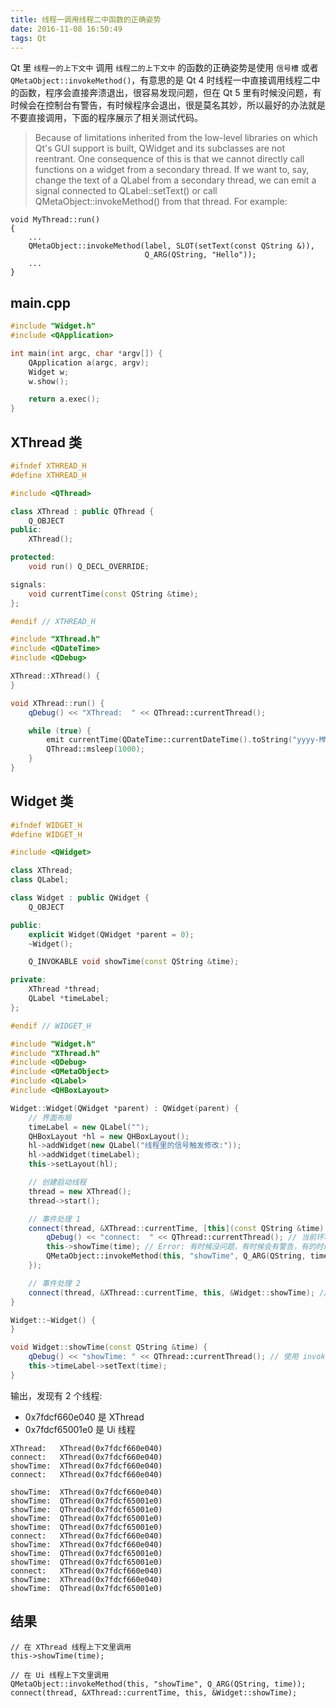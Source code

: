 ```yaml
---
title: 线程一调用线程二中函数的正确姿势
date: 2016-11-08 16:50:49
tags: Qt
---
```

Qt 里 `线程一的上下文中` 调用 `线程二的上下文中` 的函数的正确姿势是使用 `信号槽` 或者 `QMetaObject::invokeMethod()`，有意思的是 Qt 4 时线程一中直接调用线程二中的函数，程序会直接奔溃退出，很容易发现问题，但在 Qt 5 里有时候没问题，有时候会在控制台有警告，有时候程序会退出，很是莫名其妙，所以最好的办法就是不要直接调用，下面的程序展示了相关测试代码。

> Because of limitations inherited from the low-level libraries on which Qt's GUI support is built, QWidget and its subclasses are not reentrant. One consequence of this is that we cannot directly call functions on a widget from a secondary thread. If we want to, say, change the text of a QLabel from a secondary thread, we can emit a signal connected to QLabel::setText() or call QMetaObject::invokeMethod() from that thread. For example:
>
```
void MyThread::run()
{
    ...
    QMetaObject::invokeMethod(label, SLOT(setText(const QString &)),
                              Q_ARG(QString, "Hello"));
    ...
}
```

<!--more-->

## main.cpp
```cpp
#include "Widget.h"
#include <QApplication>

int main(int argc, char *argv[]) {
    QApplication a(argc, argv);
    Widget w;
    w.show();

    return a.exec();
}
```

## XThread 类
```cpp
#ifndef XTHREAD_H
#define XTHREAD_H

#include <QThread>

class XThread : public QThread {
    Q_OBJECT
public:
    XThread();

protected:
    void run() Q_DECL_OVERRIDE;

signals:
    void currentTime(const QString &time);
};

#endif // XTHREAD_H
```

```cpp
#include "XThread.h"
#include <QDateTime>
#include <QDebug>

XThread::XThread() {
}

void XThread::run() {
    qDebug() << "XThread:  " << QThread::currentThread();

    while (true) {
        emit currentTime(QDateTime::currentDateTime().toString("yyyy-MM-dd HH:mm:ss"));
        QThread::msleep(1000);
    }
}
```

## Widget 类
```cpp
#ifndef WIDGET_H
#define WIDGET_H

#include <QWidget>

class XThread;
class QLabel;

class Widget : public QWidget {
    Q_OBJECT

public:
    explicit Widget(QWidget *parent = 0);
    ~Widget();

    Q_INVOKABLE void showTime(const QString &time);

private:
    XThread *thread;
    QLabel *timeLabel;
};

#endif // WIDGET_H
```

```cpp
#include "Widget.h"
#include "XThread.h"
#include <QDebug>
#include <QMetaObject>
#include <QLabel>
#include <QHBoxLayout>

Widget::Widget(QWidget *parent) : QWidget(parent) {
    // 界面布局
    timeLabel = new QLabel("");
    QHBoxLayout *hl = new QHBoxLayout();
    hl->addWidget(new QLabel("线程里的信号触发修改:"));
    hl->addWidget(timeLabel);
    this->setLayout(hl);

    // 创建启动线程
    thread = new XThread();
    thread->start();

    // 事件处理 1
    connect(thread, &XThread::currentTime, [this](const QString &time) {
        qDebug() << "connect:  " << QThread::currentThread(); // 当前环境的上下文属于线程 XThread
        this->showTime(time); // Error: 有时候没问题，有时候会有警告，有的时候程序直接退出，所以不要这么做，相当于在 XThread 中直接调用
        QMetaObject::invokeMethod(this, "showTime", Q_ARG(QString, time)); // OK: 一个线程调中用另外一个线程中函数的正确姿势
    });

    // 事件处理 2
    connect(thread, &XThread::currentTime, this, &Widget::showTime); // OK: 使用信号槽
}

Widget::~Widget() {
}

void Widget::showTime(const QString &time) {
    qDebug() << "showTime: " << QThread::currentThread(); // 使用 invokeMethod() 调用时属于 Ui 线程
    this->timeLabel->setText(time);
}
```

输出，发现有 2 个线程: 

* 0x7fdcf660e040 是 XThread 
* 0x7fdcf65001e0 是 Ui 线程

```
XThread:   XThread(0x7fdcf660e040)
connect:   XThread(0x7fdcf660e040)
showTime:  XThread(0x7fdcf660e040)
connect:   XThread(0x7fdcf660e040)

showTime:  XThread(0x7fdcf660e040)
showTime:  QThread(0x7fdcf65001e0)
showTime:  QThread(0x7fdcf65001e0)
showTime:  QThread(0x7fdcf65001e0)
showTime:  QThread(0x7fdcf65001e0)
connect:   XThread(0x7fdcf660e040)
showTime:  XThread(0x7fdcf660e040)
showTime:  QThread(0x7fdcf65001e0)
showTime:  QThread(0x7fdcf65001e0)
connect:   XThread(0x7fdcf660e040)
showTime:  XThread(0x7fdcf660e040)
showTime:  QThread(0x7fdcf65001e0)
```

## 结果
```
// 在 XThread 线程上下文里调用
this->showTime(time);

// 在 Ui 线程上下文里调用
QMetaObject::invokeMethod(this, "showTime", Q_ARG(QString, time));
connect(thread, &XThread::currentTime, this, &Widget::showTime);
```

